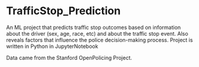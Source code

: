 # TrafficStop_Prediction
An ML project that predicts traffic stop outcomes based on information about the driver (sex, age, race, etc) and about the traffic stop event. Also reveals factors that
influence the police decision-making process. Project is written in Python in JupyterNotebook

Data came from the Stanford OpenPolicing Project.
